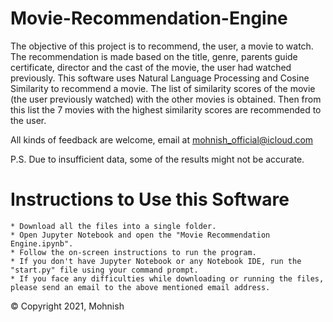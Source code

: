 # Movie-Recommendation-Engine

The objective of this project is to recommend, the user, a movie to watch. The recommendation is made based on the title, genre, parents guide certificate, director and the cast of the movie, the user had watched previously. This software uses Natural Language Processing and Cosine Similarity to recommend a movie. The list of similarity scores of the movie (the user previously watched) with the other movies is obtained. Then from this list the 7 movies with the highest similarity scores are recommended to the user.

All kinds of feedback are welcome, email at mohnish_official@icloud.com

P.S. Due to insufficient data, some of the results might not be accurate.

# Instructions to Use this Software

    * Download all the files into a single folder.
    * Open Jupyter Notebook and open the "Movie Recommendation Engine.ipynb".
    * Follow the on-screen instructions to run the program.
    * If you don't have Jupyter Notebook or any Notebook IDE, run the "start.py" file using your command prompt.
    * If you face any difficulties while downloading or running the files, please send an email to the above mentioned email address.
   
    
    
© Copyright 2021, Mohnish
